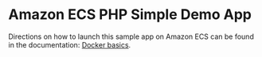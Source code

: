 # Amazon ECS PHP Simple Demo App
Directions on how to launch this sample app on Amazon ECS can be found in the documentation: [Docker basics](http://docs.aws.amazon.com/AmazonECS/latest/developerguide/docker-basics.html). 
